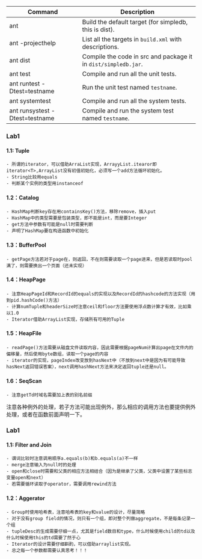 
Command | Description
--- | ---
ant|Build the default target (for simpledb, this is dist).
ant -projecthelp|List all the targets in `build.xml` with descriptions.
ant dist|Compile the code in src and package it in `dist/simpledb.jar`.
ant test|Compile and run all the unit tests.
ant runtest -Dtest=testname|Run the unit test named `testname`.
ant systemtest|Compile and run all the system tests.
ant runsystest -Dtest=testname|Compile and run the system test named `testname`.

### Lab1
#### 1.1: Tuple
    - 所谓的iterator，可以借助ArraList实现，ArrayyList.itearor即iterator<T>,ArrayList没有初值初始化，必须写一个add方法循环初始化。
    - String比较用equals
    - 判断某个实例的类型用instanceof

#### 1.2：Catalog
    - HashMap判断key存在用containsKey()方法，移除remove，插入put
    - HashMap中的类型需要是包装类型，即不能是int，而是要Integer
    - get方法中参数有可能是null时需要判断
    - 声明了HashMap要在构造函数中初始化

#### 1.3：BufferPool
    - getPage方法若对于page在，则返回，不在则需要读取一个page进来，但是若读取时pool满了，则需要换出一个页面（还未实现）

#### 1.4：HeapPage
    - 注意HeapPageId和RecordId的equals的实现以及RecordId的hashcode的方法实现（用到pid.hashCode()方法）
    - 计算numTuple和headerSize时注意ceil和floor方法要使用浮点数计算才有效，比如乘以1.0
    - Iterator借助ArrayList实现，存储所有可用的Tuple

#### 1.5：HeapFile
    - readPage()方法需要从磁盘文件读取内容，因此需要根据pageNum计算出page在文件内的偏移量，然后使用byte数组，读取一个page的内容
    - iterator的实现，pageIndex改变放到hasNext中（不放到next中是因为有可能导致hasNext返回错误答案），next调用hashNext方法来决定返回tuple还是null。

#### 1.6：SeqScan
    - 注意getTd时域名需要加上表的别名前缀

注意各种例外的处理，若子方法可能出现例外，那么相应的调用方法也要提供例外处理，或者在函数前面声明一下。


### Lab1
#### 1.1: Filter and Join
    - 谓词比较时注意调用顺序a.equals(b)和b.equals(a)不一样
    - merge注意输入为null时的处理
    - open和close时需要和父类的相应方法相结合（因为是继承了父类，父类中设置了某些标志变量open和next）
    - 若需要循环读取子operator，需要调用rewind方法

#### 1.2：Aggerator
    - Group时使用哈希表，注意哈希表的key和value的设计，尽量简略
    - 对于没有group field的情况，则只有一个组，即对整个列做aggregate，不是每条记录一个组
    - tupleDesc的生成需要仔细一点，尤其是field数目和type，什么时候使用child的td以及什么时候使用this的td需要了然于心
    - Iterator的设计需要仔细斟酌，可以借助arraylist实现。
    - 总之每一个参数都需要认真思考！！！